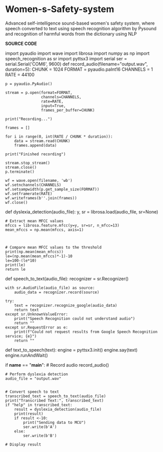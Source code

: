 # Women-s-Safety-system
Advanced self-intelligence sound-based women's safety system, where speech converted to text using speech recognition algorithm by Pysound and recognition of harmful words from the dictionary using NLP

**SOURCE CODE**

import pyaudio
import wave
import librosa
import numpy as np
import speech_recognition as sr
import pyttsx3
import serial
ser = serial.Serial('COM6', 9600)
def record_audio(filename="output.wav", duration=5):
    CHUNK = 1024
    FORMAT = pyaudio.paInt16
    CHANNELS = 1
    RATE = 44100

    p = pyaudio.PyAudio()

    stream = p.open(format=FORMAT,
                    channels=CHANNELS,
                    rate=RATE,
                    input=True,
                    frames_per_buffer=CHUNK)

    print("Recording...")

    frames = []

    for i in range(0, int(RATE / CHUNK * duration)):
        data = stream.read(CHUNK)
        frames.append(data)

    print("Finished recording")

    stream.stop_stream()
    stream.close()
    p.terminate()

    wf = wave.open(filename, 'wb')
    wf.setnchannels(CHANNELS)
    wf.setsampwidth(p.get_sample_size(FORMAT))
    wf.setframerate(RATE)
    wf.writeframes(b''.join(frames))
    wf.close()
def dyslexia_detection(audio_file):
    y, sr = librosa.load(audio_file, sr=None)

    # Extract mean MFCC values
    mfccs = librosa.feature.mfcc(y=y, sr=sr, n_mfcc=13)
    mean_mfccs = np.mean(mfccs, axis=1)



    # Compare mean MFCC values to the threshold
    print(np.mean(mean_mfccs))
    le=(np.mean(mean_mfccs)*-1)-10
    le=100-(le*10)
    print(le)
    return le

def speech_to_text(audio_file):
    recognizer = sr.Recognizer()

    with sr.AudioFile(audio_file) as source:
        audio_data = recognizer.record(source)

    try:
        text = recognizer.recognize_google(audio_data)
        return text
    except sr.UnknownValueError:
        print("Speech Recognition could not understand audio")
        return ""
    except sr.RequestError as e:
        print(f"Could not request results from Google Speech Recognition service; {e}")
        return ""

def text_to_speech(text):
    engine = pyttsx3.init()
    engine.say(text)
    engine.runAndWait()

if __name__ == "__main__":
    # Record audio
    record_audio()

    # Perform dyslexia detection
    audio_file = "output.wav"
    

    # Convert speech to text
    transcribed_text = speech_to_text(audio_file)
    print("Transcribed Text:", transcribed_text)
    if "help" in transcribed_text:
        result = dyslexia_detection(audio_file)
        print(result)
        if result <-10:
            print("Sending data to MCU")
            ser.write(b'A')
        else:
            ser.write(b'B')
        
    # Display result
    

